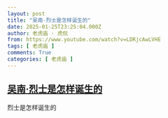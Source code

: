 ```yaml
---
layout: post
title: "吴南·烈士是怎样诞生的"
date: 2025-01-25T23:25:04.000Z
author: 老虎庙 · 虎侃
from: https://www.youtube.com/watch?v=LDRjcAwLVHE
tags: [ 老虎庙 ]
comments: True
categories: [ 老虎庙 ]
---
```

<!--1737847504000-->
[吴南·烈士是怎样诞生的](https://www.youtube.com/watch?v=LDRjcAwLVHE)
------

<div>
烈士是怎样诞生的
</div>
